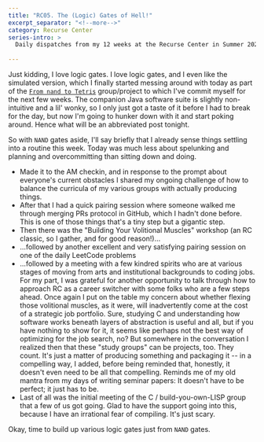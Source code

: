```yaml
---
title: "RC05. The (Logic) Gates of Hell!"
excerpt_separator: "<!--more-->"
category: Recurse Center
series-intro: >
  Daily dispatches from my 12 weeks at the Recurse Center in Summer 2023
  
---
```


Just kidding, I love logic gates. I love logic gates, and I even like the simulated version, which I finally started messing around with today as part of the [`From nand to Tetris`](https://www.nand2tetris.org/) group/project to which I've commit myself for the next few weeks. The companion Java software suite is slightly non-intuitive and a lil' wonky, so I only just got a taste of it before I had to break for the day, but now I'm going to hunker down with it and start poking around. Hence what will be an abbreviated post tonight.

So with `NAND` gates aside, I'll say briefly that I already sense things settling into a routine this week. Today was much less about spelunking and planning and overcommitting than sitting down and doing.
- Made it to the AM checkin, and in response to the prompt about everyone's current obstacles I shared my ongoing challenge of how to balance the curricula of my various groups with actually producing things.
- After that I had a quick pairing session where someone walked me through merging PRs protocol in GitHub, which I hadn't done before. This is one of those things that's a tiny step but a gigantic step.
- Then there was the "Building Your Volitional Muscles" workshop (an RC classic, so I gather, and for good reason!)...
- ...followed by another excellent and very satisfying pairing session on one of the daily LeetCode problems
- ...followed by a meeting with a few kindred spirits who are at various stages of moving from arts and institutional backgrounds to coding jobs. For my part, I was grateful for another opportunity to talk through how to approach RC as a career switcher with some folks who are a few steps ahead. Once again I put on the table my concern about whether flexing those volitional muscles, as it were, will inadvertently come at the cost of a strategic job portfolio. Sure, studying C and understanding how software works beneath layers of abstraction is useful and all, but if you have nothing to show for it, it seems like perhaps not the best way of optimizing for the job search, no? But somewhere in the conversation I realized then that these "study groups" can be projects, too. They count. It's just a matter of producing something and packaging it -- in a compelling way, I added, before being reminded that, honestly, it doesn't even need to be all that compelling. Reminds me of my old mantra from my days of writing seminar papers: It doesn't have to be perfect; it just has to be.
- Last of all was the initial meeting of the C / build-you-own-LISP group that a few of us got going. Glad to have the support going into this, because I have an irrational fear of compiling. It's just scary.

Okay, time to build up various logic gates just from `NAND` gates.
